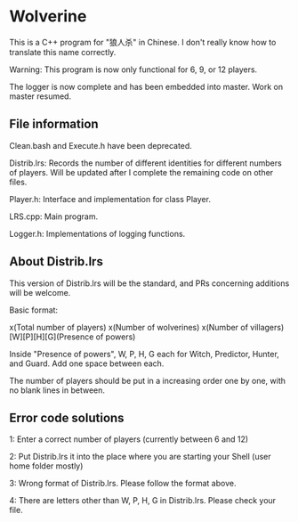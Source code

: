 # Wolverine

This is a C++ program for "狼人杀" in Chinese. I don't really know how to translate this name correctly.

Warning: This program is now only functional for 6, 9, or 12 players.

The logger is now complete and has been embedded into master. Work on master resumed.

## File information

Clean.bash and Execute.h have been deprecated.

Distrib.lrs: Records the number of different identities for different numbers of players. Will be updated after I complete the remaining code on other files.

Player.h: Interface and implementation for class Player.

LRS.cpp: Main program.

Logger.h: Implementations of logging functions.

## About Distrib.lrs

This version of Distrib.lrs will be the standard, and PRs concerning additions will be welcome.

Basic format:

x(Total number of players) x(Number of wolverines) x(Number of villagers) [W][P][H][G](Presence of powers)

Inside "Presence of powers", W, P, H, G each for Witch, Predictor, Hunter, and Guard. Add one space between each.

The number of players should be put in a increasing order one by one, with no blank lines in between.


## Error code solutions

1: Enter a correct number of players (currently between 6 and 12)

2: Put Distrib.lrs it into the place where you are starting your Shell (user home folder mostly)

3: Wrong format of Distrib.lrs. Please follow the format above.

4: There are letters other than W, P, H, G in Distrib.lrs. Please check your file.

